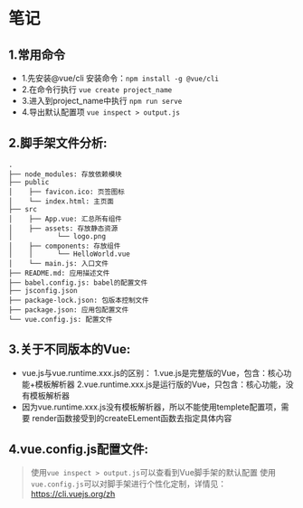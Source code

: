 # 笔记
## 1.常用命令
- 1.先安装@vue/cli 安装命令：`npm install -g @vue/cli`
- 2.在命令行执行 `vue create project_name`
- 3.进入到project_name中执行 `npm run serve`
- 4.导出默认配置项 `vue inspect > output.js`

## 2.脚手架文件分析:
```
.
├── node_modules: 存放依赖模块
├── public
│	 ├── favicon.ico: 页签图标
│	 └── index.html: 主页面
├── src
│	 ├── App.vue: 汇总所有组件
│	 ├── assets: 存放静态资源
│			└── logo.png
│	 ├── components: 存放组件
│	 │		└── HelloWorld.vue
│	 └── main.js: 入口文件
├── README.md: 应用描述文件
├── babel.config.js: babel的配置文件
├── jsconfig.json
├── package-lock.json: 包版本控制文件
├── package.json: 应用包配置文件
└── vue.config.js: 配置文件
```

## 3.关于不同版本的Vue:
- vue.js与vue.runtime.xxx.js的区别：
    1.vue.js是完整版的Vue，包含：核心功能+模板解析器
    2.vue.runtime.xxx.js是运行版的Vue，只包含：核心功能，没有模板解析器
- 因为vue.runtime.xxx.js没有模板解析器，所以不能使用templete配置项，需要
    render函数接受到的createELement函数去指定具体内容

## 4.vue.config.js配置文件:
> 使用```vue inspect > output.js```可以查看到Vue脚手架的默认配置
> 使用```vue.config.js```可以对脚手架进行个性化定制，详情见：https://cli.vuejs.org/zh


